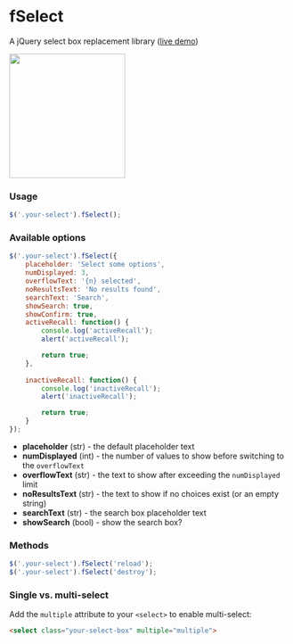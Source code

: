# fSelect
A jQuery select box replacement library ([live demo](https://facetwp.com/wp-content/plugins/facetwp/assets/vendor/fSelect/test.html))

<img src="http://i.imgur.com/yXOv8DG.png" width="208" height="223" />

### Usage

```javascript
$('.your-select').fSelect();
```

### Available options

```js
$('.your-select').fSelect({
    placeholder: 'Select some options',
    numDisplayed: 3,
    overflowText: '{n} selected',
    noResultsText: 'No results found',
    searchText: 'Search',
    showSearch: true,
    showConfirm: true,
    activeRecall: function() {
        console.log('activeRecall');
        alert('activeRecall');

        return true;
    },
    
    inactiveRecall: function() {
        console.log('inactiveRecall');
        alert('inactiveRecall');

        return true;
    }
});
```

* **placeholder** (str) - the default placeholder text
* **numDisplayed** (int) - the number of values to show before switching to the `overflowText`
* **overflowText** (str) - the text to show after exceeding the `numDisplayed` limit
* **noResultsText** (str) - the text to show if no choices exist (or an empty string)
* **searchText** (str) - the search box placeholder text
* **showSearch** (bool) - show the search box?

### Methods

```js
$('.your-select').fSelect('reload');
$('.your-select').fSelect('destroy');
```

### Single vs. multi-select

Add the `multiple` attribute to your `<select>` to enable multi-select:

```html
<select class="your-select-box" multiple="multiple">
```
